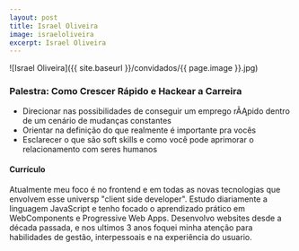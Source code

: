 ```yaml
---
layout: post
title: Israel Oliveira
image: israeloliveira
excerpt: Israel Oliveira
---
```

![Israel Oliveira]({{ site.baseurl }}/convidados/{{ page.image }}.jpg)

### Palestra: Como Crescer Rápido e Hackear a Carreira

- Direcionar nas possibilidades de conseguir um emprego rÃĄpido dentro de um cenário de mudanças constantes
- Orientar na definição do que realmente é importante pra vocês
- Esclarecer o que são soft skills e como você pode aprimorar o relacionamento com seres humanos


#### Currículo

Atualmente meu foco é no frontend e em todas as novas tecnologias que envolvem esse universp "client side developer". Estudo diariamente a linguagem JavaScript e tenho focado o aprendizado prático em WebComponents e Progressive Web Apps. Desenvolvo websites desde a década passada, e nos ultimos 3 anos foquei minha atenção para habilidades de gestão, interpessoais e na experiência do usuario.


